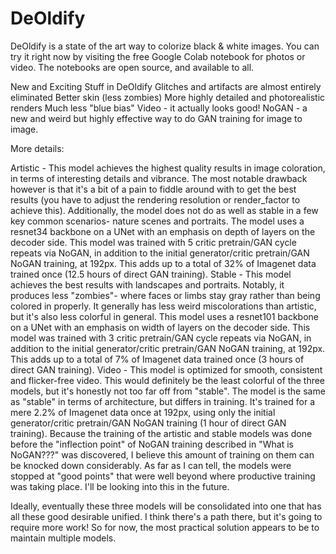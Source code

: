 # DeOldify
DeOldify is a state of the art way to colorize black &amp; white images. You can try it right now by visiting the free Google Colab notebook for photos or video. The notebooks are open source, and available to all.

New and Exciting Stuff in DeOldify
  Glitches and artifacts are almost entirely eliminated
  Better skin (less zombies)
  More highly detailed and photorealistic renders
  Much less "blue bias"
  Video - it actually looks good!
  NoGAN - a new and weird but highly effective way to do GAN training for image to image.
  
  More details:

Artistic - This model achieves the highest quality results in image coloration, in terms of interesting details and vibrance. The most notable drawback however is that it's a bit of a pain to fiddle around with to get the best results (you have to adjust the rendering resolution or render_factor to achieve this). Additionally, the model does not do as well as stable in a few key common scenarios- nature scenes and portraits. The model uses a resnet34 backbone on a UNet with an emphasis on depth of layers on the decoder side. This model was trained with 5 critic pretrain/GAN cycle repeats via NoGAN, in addition to the initial generator/critic pretrain/GAN NoGAN training, at 192px. This adds up to a total of 32% of Imagenet data trained once (12.5 hours of direct GAN training).
Stable - This model achieves the best results with landscapes and portraits. Notably, it produces less "zombies"- where faces or limbs stay gray rather than being colored in properly. It generally has less weird miscolorations than artistic, but it's also less colorful in general. This model uses a resnet101 backbone on a UNet with an emphasis on width of layers on the decoder side. This model was trained with 3 critic pretrain/GAN cycle repeats via NoGAN, in addition to the initial generator/critic pretrain/GAN NoGAN training, at 192px. This adds up to a total of 7% of Imagenet data trained once (3 hours of direct GAN training).
Video - This model is optimized for smooth, consistent and flicker-free video. This would definitely be the least colorful of the three models, but it's honestly not too far off from "stable". The model is the same as "stable" in terms of architecture, but differs in training. It's trained for a mere 2.2% of Imagenet data once at 192px, using only the initial generator/critic pretrain/GAN NoGAN training (1 hour of direct GAN training).
Because the training of the artistic and stable models was done before the "inflection point" of NoGAN training described in "What is NoGAN???" was discovered, I believe this amount of training on them can be knocked down considerably. As far as I can tell, the models were stopped at "good points" that were well beyond where productive training was taking place. I'll be looking into this in the future.

Ideally, eventually these three models will be consolidated into one that has all these good desirable unified. I think there's a path there, but it's going to require more work! So for now, the most practical solution appears to be to maintain multiple models.

